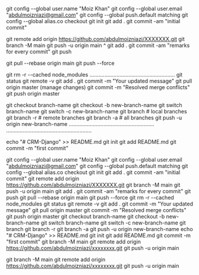 git config --global user.name "Moiz Khan"
git config --global user.email "abdulmoizniazi@gmail.com"
git config --global push.default matching
git config --global alias.co checkout
git init
git add .
git commit -am "initial commit"

git remote add origin https://github.com/abdulmoizniazi/XXXXXXX.git
git branch -M main
git push -u origin main
^
git add . 
git commit -am "remarks for every commit"
git push

git pull --rebase origin main
git push --force

git rm -r --cached node_modules
.........................................................
git status
git remote -v
git add .
git commit -m "Your updated message"
git pull origin master
(manage changes)
git commit -m "Resolved merge conflicts"
git push origin master

git checkout branch-name   git checkout -b new-branch-name
git switch branch-name     git switch -c new-branch-name
git branch        # local branches
git branch -r     # remote branches
git branch -a     # all branches
git push -u origin new-branch-name
.........................................................
.........................................................

echo "# CRM-Django" >> README.md
git init
git add README.md
git commit -m "first commit"



git config --global user.name "Moiz Khan"
git config --global user.email "abdulmoizniazi@gmail.com"
git config --global push.default matching
git config --global alias.co checkout
git init
git add .
git commit -am "initial commit"
git remote add origin https://github.com/abdulmoizniazi/XXXXXXX.git
git branch -M main
git push -u origin main
git add .
git commit -am "remarks for every commit"
git push
git pull --rebase origin main
git push --force
git rm -r --cached node_modules
git status
git remote -v
git add .
git commit -m "Your updated message"
git pull origin master
git commit -m "Resolved merge conflicts"
git push origin master
git checkout branch-name
git checkout -b new-branch-name
git switch branch-name
git switch -c new-branch-name
git branch
git branch -r
git branch -a
git push -u origin new-branch-name
echo "# CRM-Django" >> README.md
git init
git add README.md
git commit -m "first commit"
git branch -M main
git remote add origin https://github.com/abdulmoizniazi/xxxxxxxx.git
git push -u origin main

git branch -M main
git remote add origin https://github.com/abdulmoizniazi/xxxxxxxx.git
git push -u origin main
